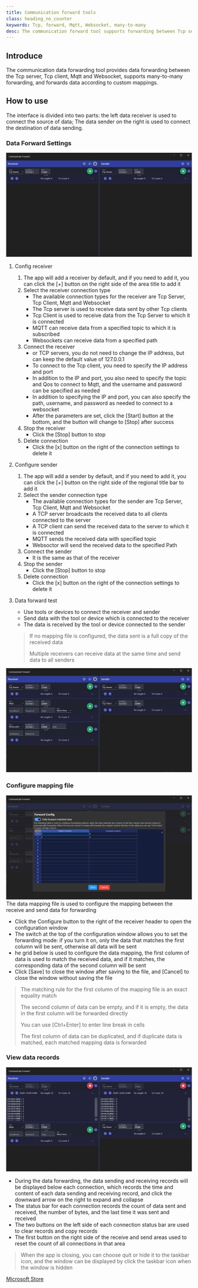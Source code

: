```yaml
---
title: Communication forward tools
class: heading_no_counter
keywords: Tcp, forward, Mqtt, Websocket, many-to-many
desc: The communication forward tool supports forwarding between Tcp server, Tcp client, Mqtt and Websocket, and supports many-to-many forwarding
---
```


## Introduce
The communication data forwarding tool provides data forwarding between the Tcp server, Tcp client, Mqtt and Websocket, supports many-to-many forwarding, and forwards data according to custom mappings.

## How to use
The interface is divided into two parts: the left data receiver is used to connect the source of data; The data sender on the right is used to connect the destination of data sending.

### Data Forward Settings
![](../assets/images/TestTools/Forward1.png)
1. Config receiver
   1. The app will add a receiver by default, and if you need to add it, you can click the [+] button on the right side of the area title to add it
   2. Select the receiver connection type
      * The available connection types for the receiver are Tcp Server, Tcp Client, Mqtt and Websocket
      * The Tcp server is used to receive data sent by other Tcp clients
      * Tcp Client is used to receive data from the Tcp Server to which it is connected
      * MQTT can receive data from a specified topic to which it is subscribed
      * Websockets can receive data from a specified path
   3. Connect the receiver
      * or TCP servers, you do not need to change the IP address, but can keep the default value of 127.0.0.1
      * To connect to the Tcp client, you need to specify the IP address and port
      * In addition to the IP and port, you also need to specify the topic and Qos to connect to Mqtt, and the username and password can be specified as needed
      * In addition to specifying the IP and port, you can also specify the path, username, and password as needed to connect to a websocket
      * After the parameters are set, click the [Start] button at the bottom, and the button will change to [Stop] after success
   4. Stop the receiver
      * Click the [Stop] button to stop
   5. Delete connection 
      * Click the [x] button on the right of the connection settings to delete it
  
2. Configure sender
   1. The app will add a sender by default, and if you need to add it, you can click the [+] button on the right side of the regional title bar to add it
   2. Select the sender connection type
      * The available connection types for the sender are Tcp Server, Tcp Client, Mqtt and Websocket
      * A TCP server broadcasts the received data to all clients connected to the server
      * A TCP client can send the received data to the server to which it is connected
      * MQTT sends the received data with specified topic
      * Websoctor will send the received data to the specified Path
   3. Connect the sender
      * It is the same as that of the receiver
   4. Stop the sender
      * Click the [Stop] button to stop
   5. Delete connection 
      * Click the [x] button on the right of the connection settings to delete it
3. Data forward test
   * Use tools or devices to connect the receiver and sender
   * Send data with the tool or device which is connected to the receiver
   * The data is received by the tool or device connected to the sender
   > If no mapping file is configured, the data sent is a full copy of the received data
   >
   > Multiple receivers can receive data at the same time and send data to all senders

![](../assets/images/TestTools/Forward2.png)

### Configure mapping file
![](../assets/images/TestTools/Forward3.png)
The data mapping file is used to configure the mapping between the receive and send data for forwarding
* Click the Configure button to the right of the receiver header to open the configuration window
* The switch at the top of the configuration window allows you to set the forwarding mode: if you turn it on, only the data that matches the first column will be sent, otherwise all data will be sent
* he grid below is used to configure the data mapping, the first column of data is used to match the received data, and if it matches, the corresponding data of the second column will be sent
* Click [Save] to close the window after saving to the file, and [Cancel] to close the window without saving the file

> The matching rule for the first column of the mapping file is an exact equality match
>
> The second column of data can be empty, and if it is empty, the data in the first column will be forwarded directly
> 
> You can use [Ctrl+Enter] to enter line break in cells
>
> The first column of data can be duplicated, and if duplicate data is matched, each matched mapping data is forwarded

### View data records
![](../assets/images/TestTools/Forward4.png)
* During the data forwarding, the data sending and receiving records will be displayed below each connection, which records the time and content of each data sending and receiving record, and click the downward arrow on the right to expand and collapse
* The status bar for each connection records the count of data sent and received, the number of bytes, and the last time it was sent and received
* The two buttons on the left side of each connection status bar are used to clear records and copy records
* The first button on the right side of the receive and send areas used to reset the count of all connections in that area


> When the app is closing, you can choose quit or hide it to the taskbar icon, and the window can be displayed by click the taskbar icon when the window is hidden

[Microsoft Store](https://apps.microsoft.com/detail/9P8FJRT704DC)